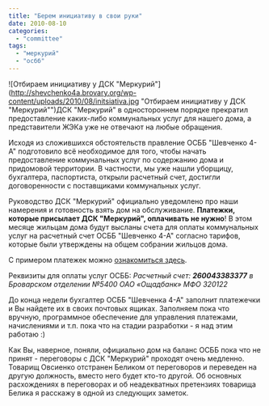 ```yaml
---
title: "Берем инициативу в свои руки"
date: 2010-08-10
categories: 
  - "committee"
tags: 
  - "меркурий"
  - "осбб"
---
```


![Отбираем инициативу у ДСК "Меркурий"](http://shevchenko4a.brovary.org/wp-content/uploads/2010/08/initsiativa.jpg "Отбираем инициативу у ДСК "Меркурий"")ДСК "Меркурий" в одностороннем порядке прекратил предоставление каких-либо коммунальных услуг для нашего дома, а представители ЖЭКа уже не отвечают на любые обращения.

Исходя из сложившихся обстоятельств правление ОСББ "Шевченко 4-А" подготовило всё необходимое для того, чтобы начать предоставление коммунальных услуг по содержанию дома и придомовой территории. В частности, мы уже нашли уборщицу, бухгалтера, паспортиста, открыли расчетный счет, достигли договоренности с поставщиками коммунальных услуг.

Руководство ДСК "Меркурий" официально уведомлено про наши намерения и готовность взять дом на обслуживание. **Платежки, которые присылает ДСК "Меркурий", оплачивать не нужно**! <!--more--> В этом месяце жильцам дома будут высланы счета для оплаты коммунальных услуг на расчетный счет ОСББ "Шевченко 4-А" согласно тарифов, которые были утверждены на общем собрании жильцов дома.

С примером платежек можно [ознакомиться здесь](https://docs.google.com/fileview?id=0B15gOycbY2u7YmYwNGE2MDgtMGE4Zi00YWY0LWJmOWQtMmFmNjMwYTRlYzU1&hl=ru&authkey=CJLw-eEI).

Реквизиты для оплаты услуг ОСББ: _Расчетный счет: **260043383377** в Броварском отделении №5400 ОАО «Ощадбанк» МФО 320122_

До конца недели бухгалтер ОСББ "Шевченка 4-А" заполнит платежечки и Вы найдете их в своих почтовых ящиках. Заполняем пока что вручную, программное обеспечение для управления платежами, начислениями и т.п. пока что на стадии разработки - я над этим работаю :)

Как Вы, наверное, поняли, официально дом на баланс ОСББ пока что не принят - переговоры с ДСК "Меркурий" проходят очень медленно. Товарищ Овсиенко отстранен Беликом от переговоров и переведен на другую должность, вместо него будет кто-то другой. Об основных расхождениях в переговорах и об неадекватных претензиях товарища Белика я расскажу в одной из следующих заметок.

